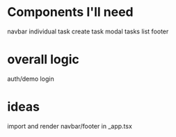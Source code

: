 # Components I'll need

navbar
individual task
create task modal
tasks list
footer

# overall logic

auth/demo login

# ideas

import and render navbar/footer in \_app.tsx
